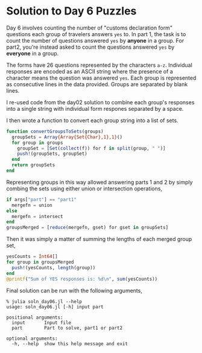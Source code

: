 # Solution to Day 6 Puzzles

Day 6 involves counting the number of "customs declaration form"
questions each group of travelers answers `yes` to. In part 1, 
the task is to count the number of questions answered `yes` by
**anyone** in a group. For part2, you're instead asked to count
the questions answered `yes` by **everyone** in a group.

The forms have 26 questions represented by the characters 
`a-z`. Individual responses are encoded as an ASCII string where
the presence of a character means the question was answered
`yes`. Each group is represented as consecutive lines in the
data provided. Groups are separated by blank lines. 

I re-used code from the day02 solution to combine each group's
responses into a single string with individual form respones
separated by a space.

I then wrote a function to convert each group string
into a list of sets. 

```julia
function convertGroupsToSets(groups)
  groupSets = Array{Array{Set{Char},1},1}()
  for group in groups
    groupSet = [Set(collect(f)) for f in split(group, " ")]
    push!(groupSets, groupSet)
  end
  return groupSets
end
```

Representing groups in this way allowed answering parts 1 and
2 by simply combing the sets using either union or intersection
operations,

```julia
if args["part"] == "part1"
  mergefn = union
else
  mergefn = intersect
end
groupsMerged = [reduce(mergefn, gset) for gset in groupSets]
```

Then it was simply a matter of summing the lengths of each 
merged group set,

```julia
yesCounts = Int64[]
for group in groupsMerged
  push!(yesCounts, length(group))
end
@printf("Sum of YES responses is: %d\n", sum(yesCounts))
```

Final solution can be run with the following arguments,

```
% julia soln_day06.jl --help
usage: soln_day06.jl [-h] input part

positional arguments:
  input       Input file
  part        Part to solve, part1 or part2

optional arguments:
  -h, --help  show this help message and exit
```
